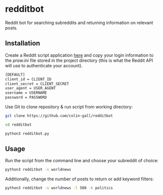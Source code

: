 # redditbot
Reddit bot for searching subreddits and returning information on relevant posts.

## Installation

Create a Reddit script application [here](https://www.reddit.com/prefs/apps) and copy your login information to the *praw.ini* file stored in the project directory (this is what the Reddit API will use to authenticate your account).
```bash
[DEFAULT]
client_id = CLIENT_ID
client_secret = CLIENT_SECRET
user_agent = USER_AGENT
username = USERNAME
password = PASSWORD
```

Use Git to clone repository & run script from working directory:
```bash
git clone https://github.com/colin-gall/redditbot

cd redditbot

python3 redditbot.py
```

## Usage

Run the script from the command line and choose your subreddit of choice:
```bash
python3 redditbot -s worldnews
```

Additionally, change the number of posts to return or add keyword filters:
```bash
python3 redditbot -s worldnews -l 500 -k politics
```
